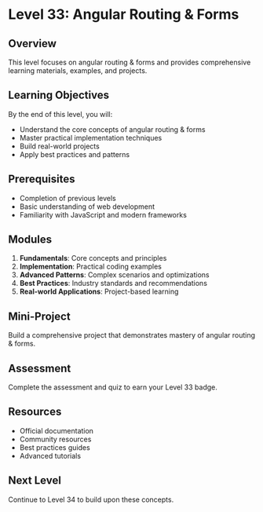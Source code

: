 # Level 33: Angular Routing & Forms

## Overview
This level focuses on angular routing & forms and provides comprehensive learning materials, examples, and projects.

## Learning Objectives
By the end of this level, you will:
- Understand the core concepts of angular routing & forms
- Master practical implementation techniques
- Build real-world projects
- Apply best practices and patterns

## Prerequisites
- Completion of previous levels
- Basic understanding of web development
- Familiarity with JavaScript and modern frameworks

## Modules
1. **Fundamentals**: Core concepts and principles
2. **Implementation**: Practical coding examples
3. **Advanced Patterns**: Complex scenarios and optimizations
4. **Best Practices**: Industry standards and recommendations
5. **Real-world Applications**: Project-based learning

## Mini-Project
Build a comprehensive project that demonstrates mastery of angular routing & forms.

## Assessment
Complete the assessment and quiz to earn your Level 33 badge.

## Resources
- Official documentation
- Community resources
- Best practices guides
- Advanced tutorials

## Next Level
Continue to Level 34 to build upon these concepts.
